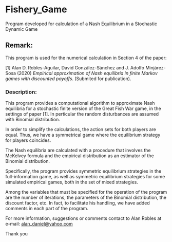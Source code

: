 # Fishery_Game
Program developed for calculation of a Nash Equilibrium in a Stochastic Dynamic Game

## Remark:

This program is used for the numerical calculation in Section 4 of the paper:

[1] Alan D. Robles-Aguilar, David González-Sánchez and J. Adolfo Minjárez-Sosa (2020) *Empirical approximation of Nash equilibria in finite Markov games with discounted payoffs*. (Submited for publication).

### Description:

This program provides a computational algorithm to approximate Nash equilibria for a stochastic finite version of the Great Fish War game, in the settings of paper [1]. In perticular the random disturbances are assumed with Binomial distribution.

In order to simplify the calculations, the action sets for both players are equal. Thus, we have a symmetrical game where the equilibrium strategy for players coincides.

The Nash equilibria are calculated with a procedure that involves the McKelvey formula and the empirical distribution as an estimator of the Binomial distribution.

Specifically, the program provides symmetric equilibrium strategies in the full-information game, as well as symmetric equilibrium strategies for some simulated empirical games, both in the set of mixed strategies.

Among the variables that must be specified for the operation of the program are the number of iterations, the parameters of the Binomial distribution, the discount factor, etc. In fact, to facilitate his handling, we have added comments in each part of the program.

For more information, suggestions or comments contact to Alan Robles at e-mail: alan_daniel@yahoo.com

Thank you
